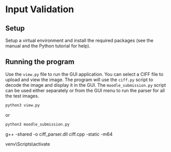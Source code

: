 # Input Validation 

## Setup
Setup a virtual environment and install the required packages (see the manual and the Python tutorial for help).

## Running the program

Use the `view.py` file to run the GUI application. 
You can select a CIFF file to upload and view the image. 
The program will use the `ciff.py` script to decode the image and display it in the GUI.
The `moodle_submission.py` script can be used either separately or from the GUI menu to run the parser for all the test images.

```bash
python3 view.py
```

or 

```bash
python3 moodle_submission.py
```


g++ -shared -o ciff_parser.dll ciff.cpp -static -m64

venv\Scripts\activate